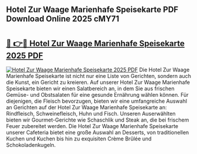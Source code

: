 ## Hotel Zur Waage Marienhafe Speisekarte PDF Download Online 2025 cMY71

# <h2><a href="http://gc8dfrq.nevu.top/?p=Hotel+Zur+Waage+Marienhafe+Speisekarte">🔗 👉🔴 Hotel Zur Waage Marienhafe Speisekarte 2025 PDF</a></h2>

[![Hotel Zur Waage Marienhafe Speisekarte 2025 PDF](https://i.imgur.com/dBaPXMq.png)](http://gc8dfrq.nevu.top/?p=Hotel+Zur+Waage+Marienhafe+Speisekarte)
Die Hotel Zur Waage Marienhafe Speisekarte ist nicht nur eine Liste von Gerichten, sondern auch die Kunst, ein Gericht zu kreieren. Auf unserer Hotel Zur Waage Marienhafe Speisekarte bieten wir einen Salatbereich an, in dem Sie aus frischen Gemüse- und Obstsalaten für eine gesunde Ernährung wählen können. Für diejenigen, die Fleisch bevorzugen, bieten wir eine umfangreiche Auswahl an Gerichten auf der Hotel Zur Waage Marienhafe Speisekarte an: Rindfleisch, Schweinefleisch, Huhn und Fisch. Unseren Auserwählten bieten wir Gourmet-Gerichte wie Schaschlik und Steak an, die bei frischem Feuer zubereitet werden. Die Hotel Zur Waage Marienhafe Speisekarte unserer Cafeteria bietet eine große Auswahl an Desserts, von traditionellen Kuchen und Kuchen bis hin zu exquisiten Crème Brûlée und Schokoladenkugeln.

